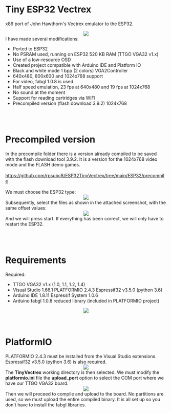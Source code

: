# Tiny ESP32 Vectrex
x86 port of John Hawthorn's Vectrex emulator to the ESP32.<br>
<center><img src='https://raw.githubusercontent.com/rpsubc8/ESP32TinyVectrex/main/preview/previewVectrexLogo.gif'></center>
I have made several modifications:
<ul>
 <li>Ported to ESP32</li>
 <li>No PSRAM used, running on ESP32 520 KB RAM (TTGO VGA32 v1.x)</li> 
 <li>Use of a low-resource OSD</li>
 <li>Created project compatible with Arduino IDE and Platform IO</li>
 <li>Black and white mode 1 bpp (2 colors) VGA2Controller</li>
 <li>640x480, 800x600 and 1024x768 support</li>
 <li>For video, fabgl 1.0.8 is used.</li>
 <li>Half speed emulation, 23 fps at 640x480 and 19 fps at 1024x768</li>
 <li>No sound at the moment</li>
 <li>Support for reading cartridges via WIFI</li>
 <li>Precompiled version (flash download 3.9.2) 1024x768</li>  
</ul>


<br><br>
<h1>Precompiled version</h1>
In the precompile folder there is a version already compiled to be saved with the flash download tool 3.9.2. It is a version for the 1024x768 video mode and the FLASH demo games.<br><br>
<a href='https://github.com/rpsubc8/ESP32TinyVectrex/tree/main/ESP32/precompile'>https://github.com/rpsubc8/ESP32TinyVectrex/tree/main/ESP32/precompile</a>
<br><br>
We must choose the ESP32 type:
<center><img src='https://raw.githubusercontent.com/rpsubc8/ESP32TinyVectrex/main/preview/flash00.gif'></center>
Subsequently, select the files as shown in the attached screenshot, with the same offset values:
<center><img src='https://raw.githubusercontent.com/rpsubc8/ESP32TinyVectrex/main/preview/flash01.gif'></center>
And we will press start. If everything has been correct, we will only have to restart the ESP32.


<br><br>
<h1>Requirements</h1>
Required:
 <ul>
  <li>TTGO VGA32 v1.x (1.0, 1.1, 1.2, 1.4)</li>
  <li>Visual Studio 1.66.1 PLATFORMIO 2.4.3 Espressif32 v3.5.0 (python 3.6)</li>
  <li>Arduino IDE 1.8.11 Espressif System 1.0.6</li>
  <li>Arduino fabgl 1.0.8 reduced library (included in PLATFORMIO project)</li>
 </ul>
 <center><img src='https://raw.githubusercontent.com/rpsubc8/ESP32TinyVectrex/main/preview/ttgovga32v12.jpg'></center>
<br><br>


<h1>PlatformIO</h1>
PLATFORMIO 2.4.3 must be installed from the Visual Studio extensions. Espressif32 v3.5.0 (python 3.6) is also required.
<center><img src='https://raw.githubusercontent.com/rpsubc8/ESP32TinyVectrex/main/preview/previewPlatformIOinstall.gif'></center>
The <b>TinyVectrex</b> working directory is then selected.
We must modify the <b>platformio.ini</b> file the <b>upload_port</b> option to select the COM port where we have our TTGO VGA32 board.
<center><img src='https://raw.githubusercontent.com/rpsubc8/ESP32TinyVectrex/main/preview/previewPlatformIO.gif'></center>
Then we will proceed to compile and upload to the board. No partitions are used, so we must upload the entire compiled binary.
It is all set up so you don't have to install the fabgl libraries.
